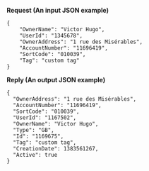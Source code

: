 **Request (An input JSON example)**

```
{
  	"OwnerName": "Victor Hugo",
	"UserId": "1345678",
  	"OwnerAddress": "1 rue des Misérables",
	"AccountNumber": "11696419",
	"SortCode": "010039",
	"Tag": "custom tag"
}
```

**Reply (An output JSON example)**

```
{
  "OwnerAddress": "1 rue des Misérables",
  "AccountNumber": "11696419",
  "SortCode": "010039",
  "UserId": "1167502",
  "OwnerName": "Victor Hugo",
  "Type": "GB",
  "Id": "1169675",
  "Tag": "custom tag",
  "CreationDate": 1383561267,
  "Active": true
}
```